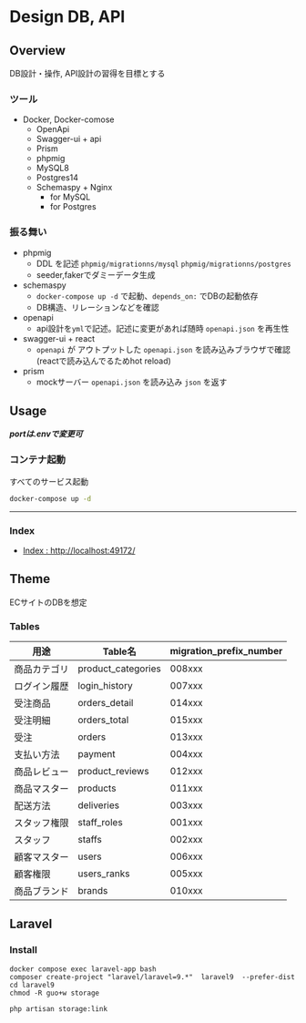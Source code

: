 # Design DB, API

## Overview

DB設計・操作, API設計の習得を目標とする

### ツール

- Docker, Docker-comose
    - OpenApi
    - Swagger-ui + api
    - Prism
    - phpmig
    - MySQL8
    - Postgres14
    - Schemaspy + Nginx
        - for MySQL
        - for Postgres

### 振る舞い

- phpmig
    - DDL を記述 `phpmig/migrationns/mysql` `phpmig/migrationns/postgres`
    - seeder,fakerでダミーデータ生成
- schemaspy
    - `docker-compose up -d` で起動、`depends_on:` でDBの起動依存
    - DB構造、リレーションなどを確認
- openapi
    - api設計を`yml`で記述。記述に変更があれば随時 `openapi.json` を再生性
- swagger-ui + react
    - `openapi` が アウトプットした `openapi.json` を読み込みブラウザで確認 (reactで読み込んでるためhot reload)
- prism
    - mockサーバー `openapi.json` を読み込み `json` を返す

## Usage

***portは.envで変更可***

### コンテナ起動

すべてのサービス起動

```bash
docker-compose up -d
```

 ---

###  Index

- [Index : http://localhost:49172/](http://localhost:49172/)

## Theme

ECサイトのDBを想定

### Tables

| 用途     | Table名             | migration_prefix_number |
|--------|--------------------|-------------------------|
| 商品カテゴリ | product_categories | 008xxx                  |
| ログイン履歴 | login_history      | 007xxx                  |
| 受注商品   | orders_detail      | 014xxx                  |
| 受注明細   | orders_total       | 015xxx                  |
| 受注     | orders             | 013xxx                  |
| 支払い方法  | payment            | 004xxx                  |
| 商品レビュー | product_reviews    | 012xxx                  |
| 商品マスター | products           | 011xxx                  |
| 配送方法   | deliveries         | 003xxx                  |
| スタッフ権限 | staff_roles        | 001xxx                  |
| スタッフ   | staffs             | 002xxx                  |
| 顧客マスター | users              | 006xxx                  |
| 顧客権限   | users_ranks        | 005xxx                  |
| 商品ブランド | brands             | 010xxx                  |



## Laravel

### Install

```absh
docker compose exec laravel-app bash
composer create-project "laravel/laravel=9.*"  laravel9  --prefer-dist
cd laravel9
chmod -R guo+w storage

php artisan storage:link
```
